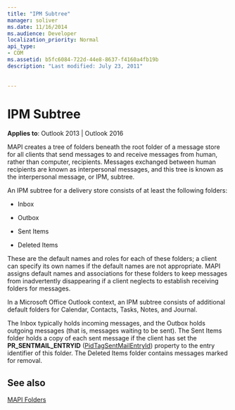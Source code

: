 ```yaml
---
title: "IPM Subtree"
manager: soliver
ms.date: 11/16/2014
ms.audience: Developer
localization_priority: Normal
api_type:
- COM
ms.assetid: b5fc6084-722d-44e8-8637-f4160a4fb19b
description: "Last modified: July 23, 2011"
 
 
---
```


# IPM Subtree

  
  
**Applies to**: Outlook 2013 | Outlook 2016 
  
MAPI creates a tree of folders beneath the root folder of a message store for all clients that send messages to and receive messages from human, rather than computer, recipients. Messages exchanged between human recipients are known as interpersonal messages, and this tree is known as the interpersonal message, or IPM, subtree. 
  
An IPM subtree for a delivery store consists of at least the following folders:
  
- Inbox
    
- Outbox
    
- Sent Items
    
- Deleted Items
    
These are the default names and roles for each of these folders; a client can specify its own names if the default names are not appropriate. MAPI assigns default names and associations for these folders to keep messages from inadvertently disappearing if a client neglects to establish receiving folders for messages. 
  
In a Microsoft Office Outlook context, an IPM subtree consists of additional default folders for Calendar, Contacts, Tasks, Notes, and Journal.
  
The Inbox typically holds incoming messages, and the Outbox holds outgoing messages (that is, messages waiting to be sent). The Sent Items folder holds a copy of each sent message if the client has set the **PR_SENTMAIL_ENTRYID** ([PidTagSentMailEntryId](pidtagsentmailentryid-canonical-property.md)) property to the entry identifier of this folder. The Deleted Items folder contains messages marked for removal. 
  
## See also



[MAPI Folders](mapi-folders.md)

